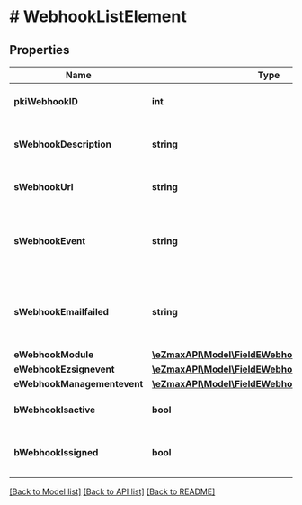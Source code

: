 # # WebhookListElement

## Properties

Name | Type | Description | Notes
------------ | ------------- | ------------- | -------------
**pkiWebhookID** | **int** | The unique ID of the Webhook |
**sWebhookDescription** | **string** | The description of the Webhook |
**sWebhookUrl** | **string** | The URL of the Webhook callback |
**sWebhookEvent** | **string** | The concatenated string to describe the Webhook event |
**sWebhookEmailfailed** | **string** | The email that will receive the Webhook in case all attempts fail |
**eWebhookModule** | [**\eZmaxAPI\Model\FieldEWebhookModule**](FieldEWebhookModule.md) |  |
**eWebhookEzsignevent** | [**\eZmaxAPI\Model\FieldEWebhookEzsignevent**](FieldEWebhookEzsignevent.md) |  | [optional]
**eWebhookManagementevent** | [**\eZmaxAPI\Model\FieldEWebhookManagementevent**](FieldEWebhookManagementevent.md) |  | [optional]
**bWebhookIsactive** | **bool** | Whether the Webhook is active or not |
**bWebhookIssigned** | **bool** | Whether the requests will be signed or not |

[[Back to Model list]](../../README.md#models) [[Back to API list]](../../README.md#endpoints) [[Back to README]](../../README.md)
